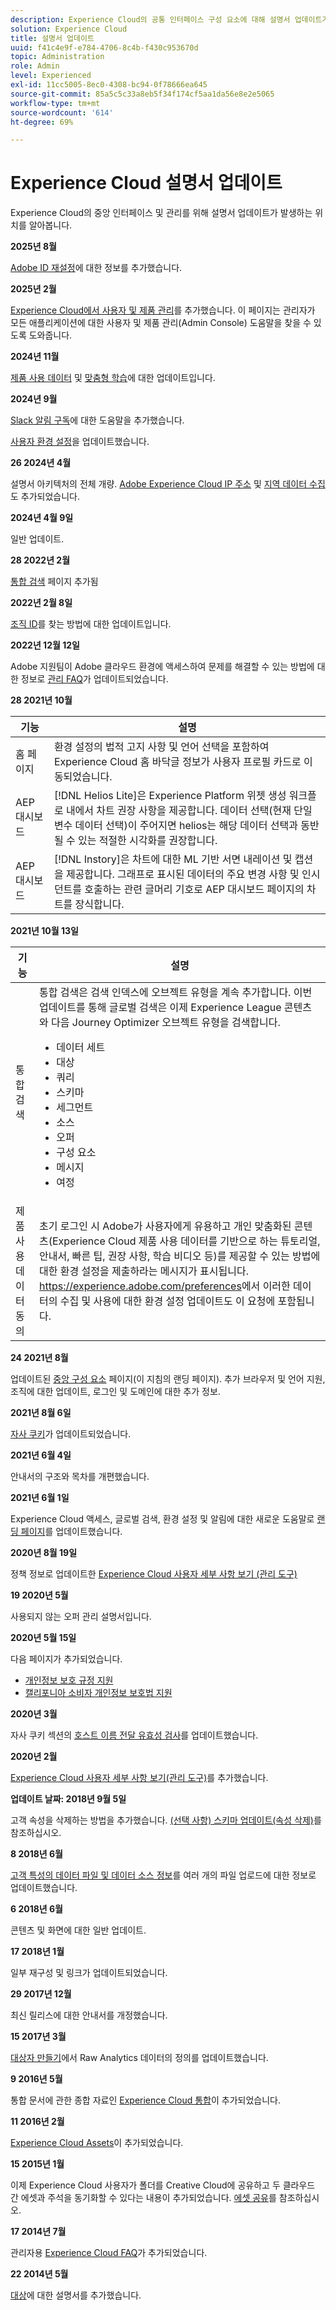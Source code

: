 ```yaml
---
description: Experience Cloud의 공통 인터페이스 구성 요소에 대해 설명서 업데이트가 발생하는 위치를 알아봅니다.
solution: Experience Cloud
title: 설명서 업데이트
uuid: f41c4e9f-e784-4706-8c4b-f430c953670d
topic: Administration
role: Admin
level: Experienced
exl-id: 11cc5005-8ec0-4308-bc94-0f78666ea645
source-git-commit: 85a5c5c33a8eb5f34f174cf5aa1da56e8e2e5065
workflow-type: tm+mt
source-wordcount: '614'
ht-degree: 69%

---
```


# Experience Cloud 설명서 업데이트

Experience Cloud의 중앙 인터페이스 및 관리를 위해 설명서 업데이트가 발생하는 위치를 알아봅니다.

**2025년 8월**

[Adobe ID 재설정](../features/account-preferences.md)에 대한 정보를 추가했습니다.

**2025년 2월**

[Experience Cloud에서 사용자 및 제품 관리](../administration/admin-console.md)를 추가했습니다. 이 페이지는 관리자가 모든 애플리케이션에 대한 사용자 및 제품 관리(Admin Console) 도움말을 찾을 수 있도록 도와줍니다.

**2024년 11월**

[제품 사용 데이터](../features/account-preferences.md) 및 [맞춤형 학습](../features/personalized-learning.md)에 대한 업데이트입니다.

**2024년 9월**

[Slack 알림 구독](../features/account-preferences.md#subscribe-to-slack-notifications)에 대한 도움말을 추가했습니다.

[사용자 환경 설정](../features/account-preferences.md)을 업데이트했습니다.

**26 2024년 4월**

설명서 아키텍처의 전체 개량. [Adobe Experience Cloud IP 주소](../data-collection/ip-addresses.md) 및 [지역 데이터 수집](../data-collection/rdc.md)도 추가되었습니다.

**2024년 4월 9일**

일반 업데이트.

**28 2022년 2월**

[통합 검색](../features/search.md) 페이지 추가됨

**2022년 2월 8일**

[조직 ID](../administration/organizations.md)를 찾는 방법에 대한 업데이트입니다.

**2022년 12월 12일**

Adobe 지원팀이 Adobe 클라우드 환경에 액세스하여 문제를 해결할 수 있는 방법에 대한 정보로 [관리 FAQ](faq.md)가 업데이트되었습니다.

**28 2021년 10월**

| 기능 | 설명 |
| ------- | ------- |
| 홈 페이지 | 환경 설정의 법적 고지 사항 및 언어 선택을 포함하여 Experience Cloud 홈 바닥글 정보가 사용자 프로필 카드로 이동되었습니다. |
| AEP 대시보드 | [!DNL Helios Lite]은 Experience Platform 위젯 생성 워크플로 내에서 차트 권장 사항을 제공합니다. 데이터 선택(현재 단일 변수 데이터 선택)이 주어지면 helios는 해당 데이터 선택과 동반될 수 있는 적절한 시각화를 권장합니다. |
| AEP 대시보드 | [!DNL Instory]은 차트에 대한 ML 기반 서면 내레이션 및 캡션을 제공합니다. 그래프로 표시된 데이터의 주요 변경 사항 및 인시던트를 호출하는 관련 글머리 기호로 AEP 대시보드 페이지의 차트를 장식합니다. |

**2021년 10월 13일**

| 기능 | 설명 |
| ------- | ------- |
| 통합 검색 | 통합 검색은 검색 인덱스에 오브젝트 유형을 계속 추가합니다. 이번 업데이트를 통해 글로벌 검색은 이제 Experience League 콘텐츠와 다음 Journey Optimizer 오브젝트 유형을 검색합니다. <ul><li>데이터 세트</li><li>대상</li><li>쿼리</li><li>스키마</li><li>세그먼트</li><li>소스</li><li>오퍼</li><li>구성 요소</li><li>메시지</li><li>여정</li></ul> |
| 제품 사용 데이터 동의 | 초기 로그인 시 Adobe가 사용자에게 유용하고 개인 맞춤화된 콘텐츠(Experience Cloud 제품 사용 데이터를 기반으로 하는 튜토리얼, 안내서, 빠른 팁, 권장 사항, 학습 비디오 등)를 제공할 수 있는 방법에 대한 환경 설정을 제출하라는 메시지가 표시됩니다. <https://experience.adobe.com/preferences>에서 이러한 데이터의 수집 및 사용에 대한 환경 설정 업데이트도 이 요청에 포함됩니다. |

**24 2021년 8월**

업데이트된 [중앙 구성 요소](../experience-cloud.md) 페이지(이 지침의 랜딩 페이지). 추가 브라우저 및 언어 지원, 조직에 대한 업데이트, 로그인 및 도메인에 대한 추가 정보.

**2021년 8월 6일**

[자사 쿠키](../data-collection/adobe-managed-cert.md)가 업데이트되었습니다.

**2021년 6월 4일**

안내서의 구조와 목차를 개편했습니다.

**2021년 6월 1일**

Experience Cloud 액세스, 글로벌 검색, 환경 설정 및 알림에 대한 새로운 도움말로 [랜딩 페이지](../experience-cloud.md)를 업데이트했습니다.

**2020년 8월 19일**

정책 정보로 업데이트한 [Experience Cloud 사용자 세부 사항 보기 (관리 도구)](../administration/admin-tool-experience-cloud.md)

**19 2020년 5월**

사용되지 않는 오퍼 관리 설명서입니다.

**2020년 5월 15일**

다음 페이지가 추가되었습니다.

* [개인정보 보호 규정 지원](../services/customer-attributes/gdpr.md)
* [캘리포니아 소비자 개인정보 보호법 지원](../services/customer-attributes/ccpa.md)

**2020년 3월**

자사 쿠키 섹션의 [호스트 이름 전달 유효성 검사](../data-collection/adobe-managed-cert.md)를 업데이트했습니다.

**2020년 2월**

[Experience Cloud 사용자 세부 사항 보기(관리 도구)](../administration/admin-tool-experience-cloud.md)를 추가했습니다.

**업데이트 날짜: 2018년 9월 5일**

고객 속성을 삭제하는 방법을 추가했습니다. [(선택 사항) 스키마 업데이트(속성 삭제)](../services/customer-attributes/t-crs-usecase.md)를 참조하십시오.

**8 2018년 6월**

[고객 특성의 데이터 파일 및 데이터 소스 정보](../services/customer-attributes/crs-data-file.md)를 여러 개의 파일 업로드에 대한 정보로 업데이트했습니다.

**6 2018년 6월**

콘텐츠 및 화면에 대한 일반 업데이트.

**17 2018년 1월**

일부 재구성 및 링크가 업데이트되었습니다.

**29 2017년 12월**

최신 릴리스에 대한 안내서를 개정했습니다.

**15 2017년 3월**

[대상자 만들기](../services/audiences/create.md)에서 Raw Analytics 데이터의 정의를 업데이트했습니다.

**9 2016년 5월**

통합 문서에 관한 종합 자료인 [Experience Cloud 통합](../administration/integrations.md)이 추가되었습니다.

**11 2016년 2월**

[Experience Cloud Assets](../services/assets/experience-cloud-assets.md)이 추가되었습니다.

**15 2015년 1월**

이제 Experience Cloud 사용자가 폴더를 Creative Cloud에 공유하고 두 클라우드 간 에셋과 주석을 동기화할 수 있다는 내용이 추가되었습니다. [에셋 공유](../services/assets/share.md)를 참조하십시오.

**17 2014년 7월**

관리자용 [Experience Cloud FAQ](faq.md)가 추가되었습니다.

**22 2014년 5월**

[대상](../services/audiences/overview.md)에 대한 설명서를 추가했습니다.
